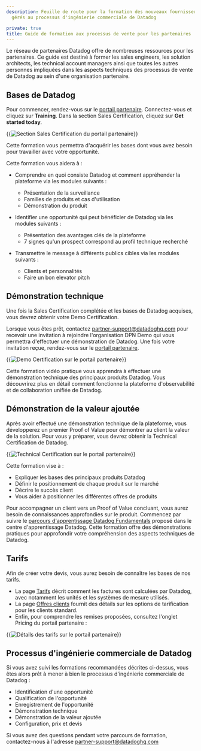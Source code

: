 ```yaml
---
description: Feuille de route pour la formation des nouveaux fournisseurs de services
  gérés au processus d'ingénierie commerciale de Datadog

private: true
title: Guide de formation aux processus de vente pour les partenaires
---
```

Le réseau de partenaires Datadog offre de nombreuses ressources pour les partenaires. Ce guide est destiné à former les sales engineers, les solution architects, les technical account managers ainsi que toutes les autres personnes impliquées dans les aspects techniques des processus de vente de Datadog au sein d'une organisation partenaire.

## Bases de Datadog

Pour commencer, rendez-vous sur le [portail partenaire][1]. Connectez-vous et cliquez sur **Training**. Dans la section Sales Certification, cliquez sur **Get started today**.

{{<img src="partners/portal_sales_go.png" alt="Section Sales Certification du portail partenaire" style="max-width:734px">}}

Cette formation vous permettra d'acquérir les bases dont vous avez besoin pour travailler avec votre opportunité.

Cette formation vous aidera à :

- Comprendre en quoi consiste Datadog et comment appréhender la plateforme via les modules suivants :
    -  Présentation de la surveillance
    -  Familles de produits et cas d'utilisation
    -  Démonstration du produit

- Identifier une opportunité qui peut bénéficier de Datadog via les modules suivants :
    -  Présentation des avantages clés de la plateforme
    -  7 signes qu'un prospect correspond au profil technique recherché

- Transmettre le message à différents publics cibles via les modules suivants :
    -  Clients et personnalités
    -  Faire un bon elevator pitch

## Démonstration technique

Une fois la Sales Certification complétée et les bases de Datadog acquises, vous devrez obtenir votre Demo Certification.

Lorsque vous êtes prêt, contactez partner-support@datadoghq.com pour recevoir une invitation à rejoindre l'organisation DPN Demo qui vous permettra d'effectuer une démonstration de Datadog. Une fois votre invitation reçue, rendez-vous sur le <a href="https://partners.datadoghq.com/" target="_blank">portail partenaire</a>.

{{<img src="partners/portal_demo_go.png" alt="Demo Certification sur le portail partenaire" style="max-width: 367px">}}

Cette formation vidéo pratique vous apprendra à effectuer une démonstration technique des principaux produits Datadog. Vous découvrirez plus en détail comment fonctionne la plateforme d'observabilité et de collaboration unifiée de Datadog.

## Démonstration de la valeur ajoutée

Après avoir effectué une démonstration technique de la plateforme, vous développerez un premier Proof of Value pour démontrer au client la valeur de la solution. Pour vous y préparer, vous devrez obtenir la Technical Certification de Datadog.

{{<img src="partners/portal_tech_go.png" alt="Technical Certification sur le portail partenaire" style="max-width:367px">}}

Cette formation vise à :
- Expliquer les bases des principaux produits Datadog
- Définir le positionnement de chaque produit sur le marché
- Décrire le succès client
- Vous aider à positionner les différentes offres de produits

Pour accompagner un client vers un Proof of Value concluant, vous aurez besoin de connaissances approfondies sur le produit. Commencez par suivre le [parcours d'apprentissage Datadog Fundamentals][2] proposé dans le centre d'apprentissage Datadog. Cette formation offre des démonstrations pratiques pour approfondir votre compréhension des aspects techniques de Datadog.

## Tarifs

Afin de créer votre devis, vous aurez besoin de connaître les bases de nos tarifs.

- La page [Tarifs][3] décrit comment les factures sont calculées par Datadog, avec notamment les unités et les systèmes de mesure utilisés.
- La page [Offres clients][4] fournit des détails sur les options de tarification pour les clients standard.
- Enfin, pour comprendre les remises proposées, consultez l'onglet Pricing du portail partenaire :

{{<img src="partners/portal_pricing_go.png" alt="Détails des tarifs sur le portail partenaire" style="max-width:734px">}}

## Processus d'ingénierie commerciale de Datadog

Si vous avez suivi les formations recommandées décrites ci-dessus, vous êtes alors prêt à mener à bien le processus d'ingénierie commerciale de Datadog :

- Identification d'une opportunité
- Qualification de l'opportunité
- Enregistrement de l'opportunité
- Démonstration technique
- Démonstration de la valeur ajoutée
- Configuration, prix et devis

Si vous avez des questions pendant votre parcours de formation, contactez-nous à l'adresse partner-support@datadoghq.com

[1]: https://partners.datadoghq.com/
[2]: https://learn.datadoghq.com/bundles/dd-fundamentals
[3]: /fr/account_management/billing/pricing/
[4]: https://www.datadoghq.com/pricing/
